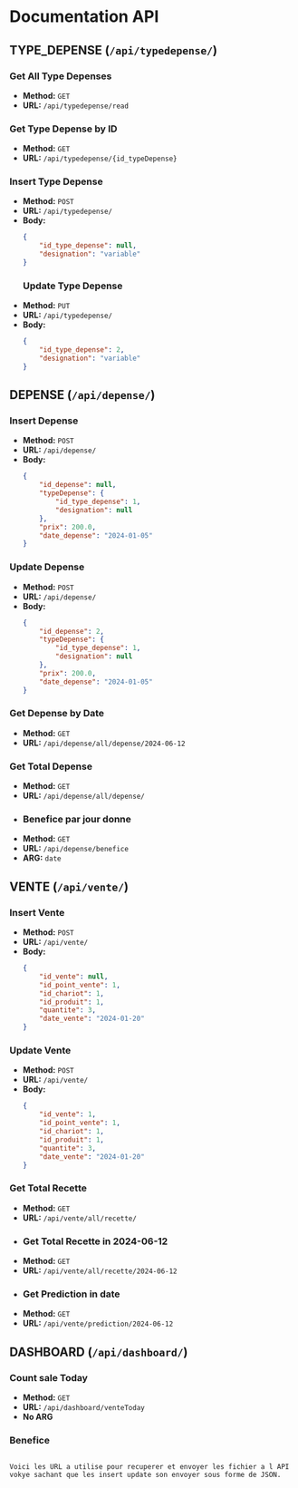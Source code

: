 
# Documentation API

## TYPE_DEPENSE (`/api/typedepense/`)

### Get All Type Depenses
- **Method:** `GET`
- **URL:** `/api/typedepense/read`
### Get Type Depense by ID
- **Method:** `GET`
- **URL:** `/api/typedepense/{id_typeDepense}`

### Insert Type Depense
- **Method:** `POST`
- **URL:** `/api/typedepense/`
- **Body:**
  ```json
  {
      "id_type_depense": null,
      "designation": "variable"
  }
  ```
  ### Update Type Depense
- **Method:** `PUT`
- **URL:** `/api/typedepense/`
- **Body:**
  ```json
  {
      "id_type_depense": 2,
      "designation": "variable"
  }
  ```

## DEPENSE (`/api/depense/`)

### Insert Depense
- **Method:** `POST`
- **URL:** `/api/depense/`
- **Body:**
  ```json
  {
      "id_depense": null,
      "typeDepense": {
          "id_type_depense": 1,
          "designation": null
      },
      "prix": 200.0,
      "date_depense": "2024-01-05"
  }
  ```

### Update Depense
- **Method:** `POST`
- **URL:** `/api/depense/`
- **Body:**
  ```json
  {
      "id_depense": 2,
      "typeDepense": {
          "id_type_depense": 1,
          "designation": null
      },
      "prix": 200.0,
      "date_depense": "2024-01-05"
  }
  ```

### Get Depense by Date
- **Method:** `GET`
- **URL:** `/api/depense/all/depense/2024-06-12`

### Get Total Depense
- **Method:** `GET`
- **URL:** `/api/depense/all/depense/`
- ### Benefice par jour donne
- **Method:** `GET`
- **URL:** `/api/depense/benefice`
- **ARG:** `date`

## VENTE (`/api/vente/`)

### Insert Vente
- **Method:** `POST`
- **URL:** `/api/vente/`
- **Body:**
  ```json
  {
      "id_vente": null,
      "id_point_vente": 1,
      "id_chariot": 1,
      "id_produit": 1,
      "quantite": 3,
      "date_vente": "2024-01-20"
  }
  ```

### Update Vente
- **Method:** `POST`
- **URL:** `/api/vente/`
- **Body:**
  ```json
  {
      "id_vente": 1,
      "id_point_vente": 1,
      "id_chariot": 1,
      "id_produit": 1,
      "quantite": 3,
      "date_vente": "2024-01-20"
  }
  ```

### Get Total Recette
- **Method:** `GET`
- **URL:** `/api/vente/all/recette/`
- ### Get Total Recette in 2024-06-12
- **Method:** `GET`
- **URL:** `/api/vente/all/recette/2024-06-12`
- ### Get Prediction in date
- **Method:** `GET`
- **URL:** `/api/vente/prediction/2024-06-12`
## DASHBOARD (`/api/dashboard/`)
### Count sale Today
- **Method:** `GET`
- **URL:** `/api/dashboard/venteToday`
- **No ARG**
### Benefice

```

Voici les URL a utilise pour recuperer et envoyer les fichier a l API vokye sachant que les insert update son envoyer sous forme de JSON.